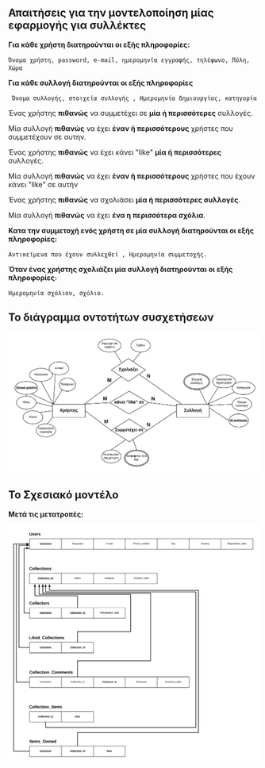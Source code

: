 ## Απαιτήσεις για την μοντελοποίηση μίας εφαρμογής για συλλέκτες

**Για κάθε χρήστη διατηρούνται οι εξής πληροφορίες:**

	Όνομα χρήστη, password, e-mail, ημερομηνία εγγραφής, τηλέφωνο, Πόλη, Χώρα

**Για κάθε συλλογή διατηρούνται οι εξής πληροφορίες**

     Όνομα συλλογής, στοιχεία συλλογής , Ημερομηνία δημιουργίας, κατηγορία

Ένας χρήστης **πιθανώς** να συμμετέχει σε **μία ή περισσότερες** συλλογές. 

Μία συλλογή **πιθανώς** να έχει **έναν ή περισσότερους** χρήστες που συμμετέχουν σε αυτην. 

Ένας χρήστης **πιθανώς** να έχει κάνει "like" **μία ή περισσότερες** συλλογές.

Μία συλλογή **πιθανώς** να έχει **έναν ή περισσότερους** χρήστες που έχουν κάνει "like" σε αυτήν

Ένας χρήστης **πιθανώς** να σχολιάσει **μία ή περισσότερες συλλογές**.

Μία συλλογή **πιθανώς** να έχει **ένα η περισσότερα σχόλια**.





**Κατα την συμμετοχή ενός χρήστη σε μία συλλογή διατηρούνται οι εξής πληροφορίες:**

	Αντικείμενα που έχουν συλλεχθεί , Ημερομηνία συμμετοχής.

**Όταν ένας χρήστης σχολιάζει μία συλλογή διατηρούνται οι εξής πληροφορίες:**

	Ημερομηνία σχόλιου, σχόλιο.



## Το διάγραμμα οντοτήτων συσχετήσεων



![ERD](https://github.com/aMimikyu/Collector-app/blob/master/images/ΔΟΣ.png?raw=true)

## Το Σχεσιακό μοντέλο

**Μετά τις μετατροπές:**


![Physical](https://github.com/aMimikyu/Collector-app/blob/master/images/Σχεσιακό.png?raw=true)
